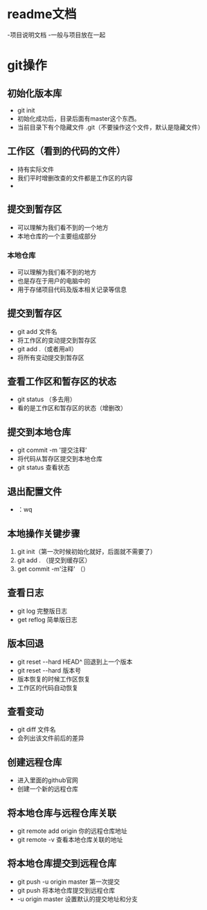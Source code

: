 # readme文档
-项目说明文档
-一般与项目放在一起

# git操作

## 初始化版本库
- git init
- 初始化成功后，目录后面有master这个东西。
- 当前目录下有个隐藏文件  .git（不要操作这个文件，默认是隐藏文件）

## 工作区（看到的代码的文件）
- 持有实际文件
- 我们平时增删改查的文件都是工作区的内容
- 

## 提交到暂存区
- 可以理解为我们看不到的一个地方
- 本地仓库的一个主要组成部分

### 本地仓库
- 可以理解为我们看不到的地方
- 也是存在于用户的电脑中的
- 用于存储项目代码及版本相关记录等信息

## 提交到暂存区
- git add 文件名
- 将工作区的变动提交到暂存区
- git add .（或者用all）  
- 将所有变动提交到暂存区

## 查看工作区和暂存区的状态
- git status  （多去用）
- 看的是工作区和暂存区的状态（增删改）

## 提交到本地仓库
- git commit -m '提交注释'
- 将代码从暂存区提交到本地仓库
- git status 查看状态

## 退出配置文件
- ：wq

##  本地操作关键步骤
1. git init（第一次时候初始化就好，后面就不需要了）
2. git add .  （提交到缓存区）
3. get commit -m'注释'  （）

## 查看日志
- git log  完整版日志
- get reflog  简单版日志

## 版本回退
- git reset --hard HEAD^ 回退到上一个版本
- git reset --hard 版本号
- 版本恢复的时候工作区恢复
- 工作区的代码自动恢复

## 查看变动
- git diff 文件名
- 会列出该文件前后的差异

## 创建远程仓库
- 进入里面的github官网
- 创建一个新的远程仓库

## 将本地仓库与远程仓库关联
- git remote add origin 你的远程仓库地址
- git remote -v  查看本地仓库关联的地址

## 将本地仓库提交到远程仓库
- git push -u origin master 第一次提交
- git push 将本地仓库提交到远程仓库
- -u origin master 设置默认的提交地址和分支











